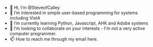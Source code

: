 - 👋 Hi, I’m @SteveofCalley
- 👀 I’m interested in simple user-based programming for systems including VistA
- 🌱 I’m currently learning Python, Javascript, AHK and Adobe systems
- 💞️ I’m looking to collaborate on your interests - I'm not a very active computer programmer.
- 📫 How to reach me through my email here.

<!---
SteveofCalley/SteveofCalley is a ✨ special ✨ repository because its `README.md` (this file) appears on your GitHub profile.
You can click the Preview link to take a look at your changes.
--->
